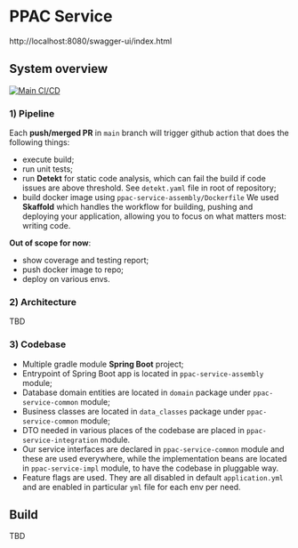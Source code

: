 # PPAC Service
http://localhost:8080/swagger-ui/index.html
## System overview
[![Main CI/CD](https://github.com/levinineiasi/ppac-service/actions/workflows/cicd-full.yaml/badge.svg)](https://github.com/levinineiasi/ppac-service/actions/workflows/cicd-full.yaml)
### 1) Pipeline
Each **push/merged PR** in `main` branch will trigger github action that does the following things:
- execute build;
- run unit tests;
- run **Detekt** for static code analysis, which can fail the build if code issues are above threshold. See `detekt.yaml` file in root of repository;
- build docker image using `ppac-service-assembly/Dockerfile`
    We used **Skaffold** which handles the workflow for building, pushing and deploying your application, allowing you to focus on what matters most: writing code.

**Out of scope for now**:
- show coverage and testing report;
- push docker image to repo;
- deploy on various envs.

### 2) Architecture
TBD

### 3) Codebase
- Multiple gradle module **Spring Boot** project;
- Entrypoint of Spring Boot app is located in `ppac-service-assembly` module;
- Database domain entities are located in `domain` package under `ppac-service-common` module;
- Business classes are located in `data_classes` package under `ppac-service-common` module;
- DTO needed in various places of the codebase are placed in `ppac-service-integration` module.
- Our service interfaces are declared in `ppac-service-common` module and these are used everywhere, while the implementation beans are located in `ppac-service-impl` module, to have the codebase in pluggable way.
- Feature flags are used. They are all disabled in default `application.yml` and are enabled in particular `yml` file for each env per need. 
## Build
TBD